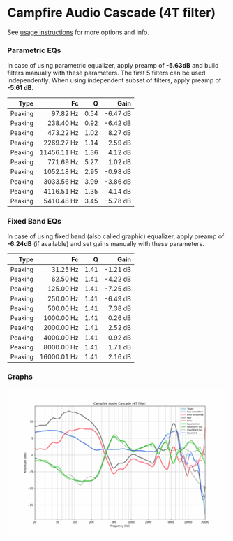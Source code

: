 # Campfire Audio Cascade (4T filter)
See [usage instructions](https://github.com/jaakkopasanen/AutoEq#usage) for more options and info.

### Parametric EQs
In case of using parametric equalizer, apply preamp of **-5.63dB** and build filters manually
with these parameters. The first 5 filters can be used independently.
When using independent subset of filters, apply preamp of **-5.61 dB**.

| Type    | Fc          |    Q | Gain     |
|--------:|------------:|-----:|---------:|
| Peaking | 97.82 Hz    | 0.54 | -6.47 dB |
| Peaking | 238.40 Hz   | 0.92 | -6.42 dB |
| Peaking | 473.22 Hz   | 1.02 | 8.27 dB  |
| Peaking | 2269.27 Hz  | 1.14 | 2.59 dB  |
| Peaking | 11456.11 Hz | 1.36 | 4.12 dB  |
| Peaking | 771.69 Hz   | 5.27 | 1.02 dB  |
| Peaking | 1052.18 Hz  | 2.95 | -0.98 dB |
| Peaking | 3033.56 Hz  | 3.99 | -3.86 dB |
| Peaking | 4116.51 Hz  | 1.35 | 4.14 dB  |
| Peaking | 5410.48 Hz  | 3.45 | -5.78 dB |

### Fixed Band EQs
In case of using fixed band (also called graphic) equalizer, apply preamp of **-6.24dB**
(if available) and set gains manually with these parameters.

| Type    | Fc          |    Q | Gain     |
|--------:|------------:|-----:|---------:|
| Peaking | 31.25 Hz    | 1.41 | -1.21 dB |
| Peaking | 62.50 Hz    | 1.41 | -4.22 dB |
| Peaking | 125.00 Hz   | 1.41 | -7.25 dB |
| Peaking | 250.00 Hz   | 1.41 | -6.49 dB |
| Peaking | 500.00 Hz   | 1.41 | 7.38 dB  |
| Peaking | 1000.00 Hz  | 1.41 | 0.26 dB  |
| Peaking | 2000.00 Hz  | 1.41 | 2.52 dB  |
| Peaking | 4000.00 Hz  | 1.41 | 0.92 dB  |
| Peaking | 8000.00 Hz  | 1.41 | 1.71 dB  |
| Peaking | 16000.01 Hz | 1.41 | 2.16 dB  |

### Graphs
![](./Campfire%20Audio%20Cascade%20(4T%20filter).png)